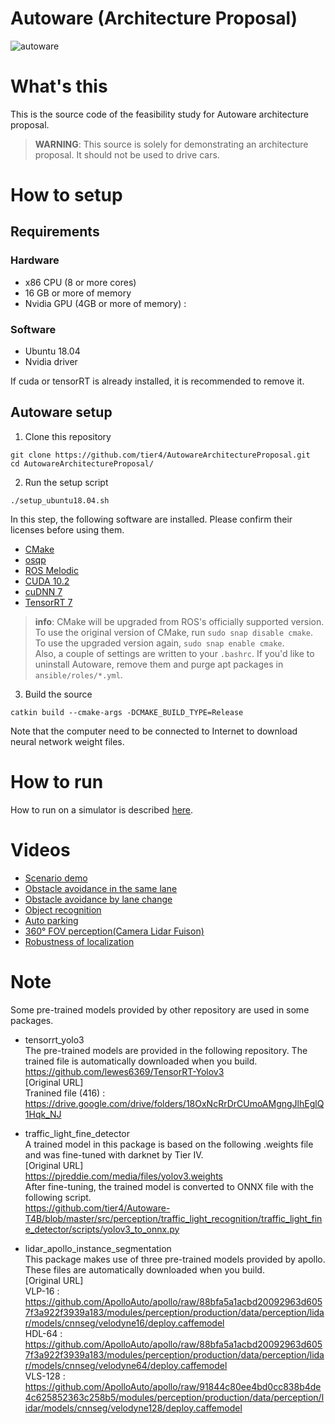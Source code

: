 # Autoware (Architecture Proposal)

![autoware](https://user-images.githubusercontent.com/8327598/69472442-cca50b00-0ded-11ea-9da0-9e2302aa1061.png)

# What's this

This is the source code of the feasibility study for Autoware architecture proposal.

> **WARNING**: This source is solely for demonstrating an architecture proposal. It should not be used to drive cars. 

# How to setup

## Requirements

### Hardware
 - x86 CPU (8 or more cores)
 - 16 GB or more of memory
 - Nvidia GPU (4GB or more of memory) : 

### Software
 - Ubuntu 18.04
 - Nvidia driver
 
If cuda or tensorRT is already installed, it is recommended to remove it.

## Autoware setup
1. Clone this repository
```
git clone https://github.com/tier4/AutowareArchitectureProposal.git
cd AutowareArchitectureProposal/
```
2. Run the setup script
```
./setup_ubuntu18.04.sh
```
In this step, the following software are installed.
Please confirm their licenses before using them.

- [CMake](https://cmake.org/licensing/)
- [osqp](https://github.com/oxfordcontrol/osqp/blob/master/LICENSE)
- [ROS Melodic](https://github.com/ros/ros/blob/noetic-devel/LICENSE)
- [CUDA 10.2](https://docs.nvidia.com/cuda/eula/index.html)
- [cuDNN 7](https://docs.nvidia.com/deeplearning/sdk/cudnn-sla/index.html)
- [TensorRT 7](https://docs.nvidia.com/deeplearning/sdk/tensorrt-sla/index.html)

> **info**: 
CMake will be upgraded from ROS's officially supported version.
To use the original version of CMake, run `sudo snap disable cmake`.
To use the upgraded version again, `sudo snap enable cmake`. <br>
Also, a couple of settings are written to your `.bashrc`. If you'd like to uninstall Autoware, remove them and purge apt packages in `ansible/roles/*.yml`. 

3. Build the source
```
catkin build --cmake-args -DCMAKE_BUILD_TYPE=Release
```
Note that the computer need to be connected to Internet to download neural network weight files.

# How to run

How to run on a simulator is described [here](https://github.com/tier4/Autoware-T4B/blob/feature/add_how_to_use_doc/simulation.md).

# Videos
- [Scenario demo](https://youtu.be/kn2bIU_g0oY)
- [Obstacle avoidance in the same lane](https://youtu.be/s_4fBDixFJc)
- [Obstacle avoidance by lane change](https://youtu.be/SCIceXW9sqM)
- [Object recognition](https://youtu.be/uhhMIxe1zxQ)
- [Auto parking](https://youtu.be/e9R0F0ZJbWE)
- [360° FOV perception(Camera Lidar Fuison)](https://youtu.be/whzx-2RkVBA)
- [Robustness of localization](https://youtu.be/ydPxWB2jVnM)

# Note

Some pre-trained models provided by other repository are used in some packages.

 - tensorrt_yolo3 <br>
The pre-trained models are provided in the following repository. The trained file is automatically downloaded when you build. <br>
https://github.com/lewes6369/TensorRT-Yolov3 <br>
\[Original URL] <br>
Tranined file (416) : https://drive.google.com/drive/folders/18OxNcRrDrCUmoAMgngJlhEglQ1Hqk_NJ

- traffic_light_fine_detector <br>
A trained model in this package is based on the following .weights file and was fine-tuned with darknet by Tier IV. <br>
\[Original URL] <br>
https://pjreddie.com/media/files/yolov3.weights <br>
After fine-tuning, the trained model is converted to ONNX file with the following script. <br>
https://github.com/tier4/Autoware-T4B/blob/master/src/perception/traffic_light_recognition/traffic_light_fine_detector/scripts/yolov3_to_onnx.py <br>

- lidar_apollo_instance_segmentation <br>
This package makes use of three pre-trained models provided by apollo. These files are automatically downloaded when you build. <br>
\[Original URL] <br>
VLP-16 : https://github.com/ApolloAuto/apollo/raw/88bfa5a1acbd20092963d6057f3a922f3939a183/modules/perception/production/data/perception/lidar/models/cnnseg/velodyne16/deploy.caffemodel <br>
HDL-64 : https://github.com/ApolloAuto/apollo/raw/88bfa5a1acbd20092963d6057f3a922f3939a183/modules/perception/production/data/perception/lidar/models/cnnseg/velodyne64/deploy.caffemodel <br>
VLS-128 : https://github.com/ApolloAuto/apollo/raw/91844c80ee4bd0cc838b4de4c625852363c258b5/modules/perception/production/data/perception/lidar/models/cnnseg/velodyne128/deploy.caffemodel <br>

